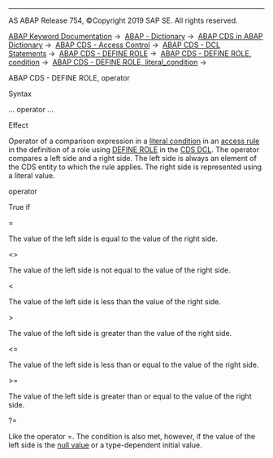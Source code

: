   

* * *

AS ABAP Release 754, ©Copyright 2019 SAP SE. All rights reserved.

[ABAP Keyword Documentation](https://help.sap.com/doc/abapdocu_754_index_htm/7.54/en-US/abenabap.htm) →  [ABAP - Dictionary](https://help.sap.com/doc/abapdocu_754_index_htm/7.54/en-US/abenabap_dictionary.htm) →  [ABAP CDS in ABAP Dictionary](https://help.sap.com/doc/abapdocu_754_index_htm/7.54/en-US/abencds.htm) →  [ABAP CDS - Access Control](https://help.sap.com/doc/abapdocu_754_index_htm/7.54/en-US/abencds_authorizations.htm) →  [ABAP CDS - DCL Statements](https://help.sap.com/doc/abapdocu_754_index_htm/7.54/en-US/abencds_f1_dcl_syntax.htm) →  [ABAP CDS - DEFINE ROLE](https://help.sap.com/doc/abapdocu_754_index_htm/7.54/en-US/abencds_f1_define_role.htm) →  [ABAP CDS - DEFINE ROLE, condition](https://help.sap.com/doc/abapdocu_754_index_htm/7.54/en-US/abencds_dcl_role_conditions.htm) →  [ABAP CDS - DEFINE ROLE, literal\_condition](https://help.sap.com/doc/abapdocu_754_index_htm/7.54/en-US/abencds_f1_cond_literal.htm) → 

ABAP CDS - DEFINE ROLE, operator

Syntax

... operator ...

Effect

Operator of a comparison expression in a [literal condition](https://help.sap.com/doc/abapdocu_754_index_htm/7.54/en-US/abencds_f1_cond_literal.htm) in an [access rule](https://help.sap.com/doc/abapdocu_754_index_htm/7.54/en-US/abenaccess_rule_glosry.htm "Glossary Entry") in the definition of a role using [DEFINE ROLE](https://help.sap.com/doc/abapdocu_754_index_htm/7.54/en-US/abencds_f1_define_role.htm) in the [CDS DCL](https://help.sap.com/doc/abapdocu_754_index_htm/7.54/en-US/abencds_dcl_glosry.htm "Glossary Entry"). The operator compares a left side and a right side. The left side is always an element of the CDS entity to which the rule applies. The right side is represented using a literal value.

operator

True if

\=

The value of the left side is equal to the value of the right side.

<>

The value of the left side is not equal to the value of the right side.

<

The value of the left side is less than the value of the right side.

\>

The value of the left side is greater than the value of the right side.

<=

The value of the left side is less than or equal to the value of the right side.

\>=

The value of the left side is greater than or equal to the value of the right side.

?=

Like the operator \=. The condition is also met, however, if the value of the left side is the [null value](https://help.sap.com/doc/abapdocu_754_index_htm/7.54/en-US/abennull_value_glosry.htm "Glossary Entry") or a type-dependent initial value.
